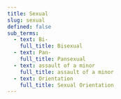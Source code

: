 ```yaml
---
title: Sexual
slug: sexual
defined: false
sub_terms:
  - text: Bi-
    full_title: Bisexual
  - text: Pan-
    full_title: Pansexual
  - text: assault of a minor
    full_title: assault of a minor
  - text: Orientation
    full_title: Sexual Orientation
---
```

